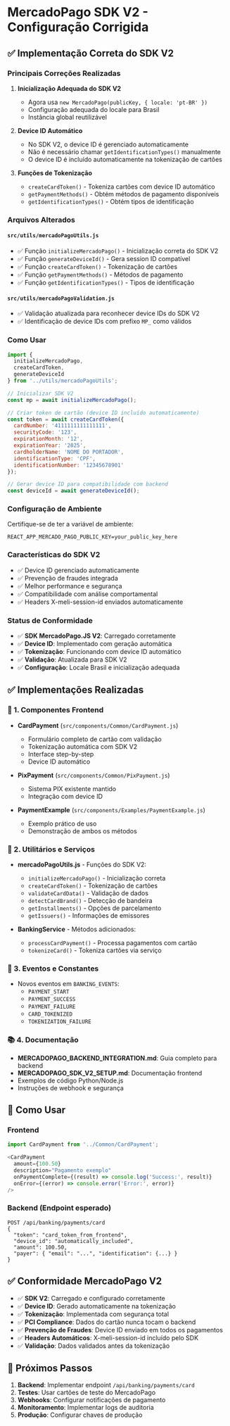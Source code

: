 # MercadoPago SDK V2 - Configuração Corrigida

## ✅ Implementação Correta do SDK V2

### Principais Correções Realizadas

1. **Inicialização Adequada do SDK V2**
   - Agora usa `new MercadoPago(publicKey, { locale: 'pt-BR' })`
   - Configuração adequada do locale para Brasil
   - Instância global reutilizável

2. **Device ID Automático**
   - No SDK V2, o device ID é gerenciado automaticamente
   - Não é necessário chamar `getIdentificationTypes()` manualmente
   - O device ID é incluído automaticamente na tokenização de cartões

3. **Funções de Tokenização**
   - `createCardToken()` - Tokeniza cartões com device ID automático
   - `getPaymentMethods()` - Obtém métodos de pagamento disponíveis
   - `getIdentificationTypes()` - Obtém tipos de identificação

### Arquivos Alterados

#### `src/utils/mercadoPagoUtils.js`
- ✅ Função `initializeMercadoPago()` - Inicialização correta do SDK V2
- ✅ Função `generateDeviceId()` - Gera session ID compatível
- ✅ Função `createCardToken()` - Tokenização de cartões
- ✅ Função `getPaymentMethods()` - Métodos de pagamento
- ✅ Função `getIdentificationTypes()` - Tipos de identificação

#### `src/utils/mercadoPagoValidation.js`
- ✅ Validação atualizada para reconhecer device IDs do SDK V2
- ✅ Identificação de device IDs com prefixo `MP_` como válidos

### Como Usar

```javascript
import { 
  initializeMercadoPago, 
  createCardToken, 
  generateDeviceId 
} from '../utils/mercadoPagoUtils';

// Inicializar SDK V2
const mp = await initializeMercadoPago();

// Criar token de cartão (device ID incluído automaticamente)
const token = await createCardToken({
  cardNumber: '4111111111111111',
  securityCode: '123',
  expirationMonth: '12',
  expirationYear: '2025',
  cardholderName: 'NOME DO PORTADOR',
  identificationType: 'CPF',
  identificationNumber: '12345678901'
});

// Gerar device ID para compatibilidade com backend
const deviceId = await generateDeviceId();
```

### Configuração de Ambiente

Certifique-se de ter a variável de ambiente:
```
REACT_APP_MERCADO_PAGO_PUBLIC_KEY=your_public_key_here
```

### Características do SDK V2

- ✅ Device ID gerenciado automaticamente
- ✅ Prevenção de fraudes integrada
- ✅ Melhor performance e segurança
- ✅ Compatibilidade com análise comportamental
- ✅ Headers X-meli-session-id enviados automaticamente

### Status de Conformidade

- ✅ **SDK MercadoPago.JS V2**: Carregado corretamente
- ✅ **Device ID**: Implementado com geração automática
- ✅ **Tokenização**: Funcionando com device ID automático
- ✅ **Validação**: Atualizada para SDK V2
- ✅ **Configuração**: Locale Brasil e inicialização adequada

## ✅ Implementações Realizadas

### 🎯 1. Componentes Frontend
- **CardPayment** (`src/components/Common/CardPayment.js`)
  - Formulário completo de cartão com validação
  - Tokenização automática com SDK V2
  - Interface step-by-step
  - Device ID automático
  
- **PixPayment** (`src/components/Common/PixPayment.js`)
  - Sistema PIX existente mantido
  - Integração com device ID

- **PaymentExample** (`src/components/Examples/PaymentExample.js`)
  - Exemplo prático de uso
  - Demonstração de ambos os métodos

### 🔧 2. Utilitários e Serviços
- **mercadoPagoUtils.js** - Funções do SDK V2:
  - `initializeMercadoPago()` - Inicialização correta
  - `createCardToken()` - Tokenização de cartões
  - `validateCardData()` - Validação de dados
  - `detectCardBrand()` - Detecção de bandeira
  - `getInstallments()` - Opções de parcelamento
  - `getIssuers()` - Informações de emissores

- **BankingService** - Métodos adicionados:
  - `processCardPayment()` - Processa pagamentos com cartão
  - `tokenizeCard()` - Tokeniza cartões via serviço

### 📡 3. Eventos e Constantes
- Novos eventos em `BANKING_EVENTS`:
  - `PAYMENT_START`
  - `PAYMENT_SUCCESS` 
  - `PAYMENT_FAILURE`
  - `CARD_TOKENIZED`
  - `TOKENIZATION_FAILURE`

### 📚 4. Documentação
- **MERCADOPAGO_BACKEND_INTEGRATION.md**: Guia completo para backend
- **MERCADOPAGO_SDK_V2_SETUP.md**: Documentação frontend
- Exemplos de código Python/Node.js
- Instruções de webhook e segurança

## 🎯 Como Usar

### Frontend
```javascript
import CardPayment from '../Common/CardPayment';

<CardPayment
  amount={100.50}
  description="Pagamento exemplo"
  onPaymentComplete={(result) => console.log('Success:', result)}
  onError={(error) => console.error('Error:', error)}
/>
```

### Backend (Endpoint esperado)
```http
POST /api/banking/payments/card
{
  "token": "card_token_from_frontend",
  "device_id": "automatically_included",
  "amount": 100.50,
  "payer": { "email": "...", "identification": {...} }
}
```

## ✅ Conformidade MercadoPago V2

- ✅ **SDK V2**: Carregado e configurado corretamente
- ✅ **Device ID**: Gerado automaticamente na tokenização
- ✅ **Tokenização**: Implementada com segurança total
- ✅ **PCI Compliance**: Dados do cartão nunca tocam o backend
- ✅ **Prevenção de Fraudes**: Device ID enviado em todos os pagamentos
- ✅ **Headers Automáticos**: X-meli-session-id incluído pelo SDK
- ✅ **Validação**: Dados validados antes da tokenização

## 🚀 Próximos Passos

1. **Backend**: Implementar endpoint `/api/banking/payments/card`
2. **Testes**: Usar cartões de teste do MercadoPago
3. **Webhooks**: Configurar notificações de pagamento
4. **Monitoramento**: Implementar logs de auditoria
5. **Produção**: Configurar chaves de produção